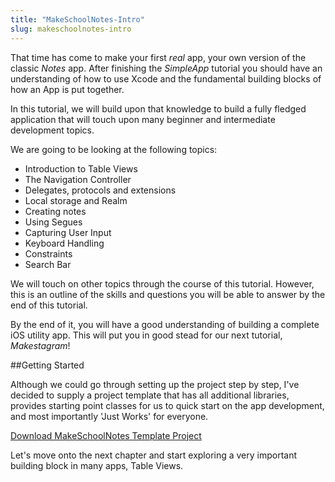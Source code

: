 ```yaml
---
title: "MakeSchoolNotes-Intro"
slug: makeschoolnotes-intro
---     
```


That time has come to make your first *real* app, your own version of the classic *Notes* app.  After finishing the *SimpleApp* tutorial you should have an understanding
of how to use Xcode and the fundamental building blocks of how an App is put together.  

In this tutorial, we will build upon that knowledge to build a fully fledged application that will touch upon many beginner and intermediate development topics. 

We are going to be looking at the following topics:

- Introduction to Table Views
- The Navigation Controller
- Delegates, protocols and extensions
- Local storage and Realm
- Creating notes 
- Using Segues
- Capturing User Input
- Keyboard Handling
- Constraints
- Search Bar

We will touch on other topics through the course of this tutorial. However, this is an outline of the skills and questions you will be able to answer by the end of this tutorial.

By the end of it, you will have a good understanding of building a complete iOS utility app. This will put you in good stead for our next tutorial, *Makestagram*!

##Getting Started

Although we could go through setting up the project step by step, I've decided to supply a project template that has all additional libraries, provides
starting point classes for us to quick start on the app development, and most importantly 'Just Works' for everyone. 

[Download MakeSchoolNotes Template Project](MakeSchoolNotes-Template.zip)

Let's move onto the next chapter and start exploring a very important building block in many apps, Table Views.
